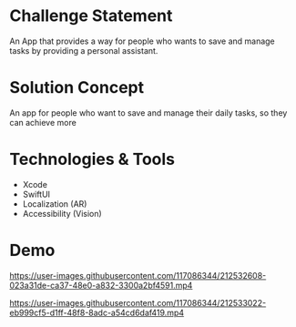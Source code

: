 
# Challenge Statement
An App that provides a way for people who wants to save and manage tasks by providing a personal assistant.

# Solution Concept
An app for people who want to save and manage their daily tasks, so they can achieve more

# Technologies & Tools  
- Xcode
- SwiftUI
- Localization (AR)
- Accessibility (Vision)

# Demo

https://user-images.githubusercontent.com/117086344/212532608-023a31de-ca37-48e0-a832-3300a2bf4591.mp4



https://user-images.githubusercontent.com/117086344/212533022-eb999cf5-d1ff-48f8-8adc-a54cd6daf419.mp4


